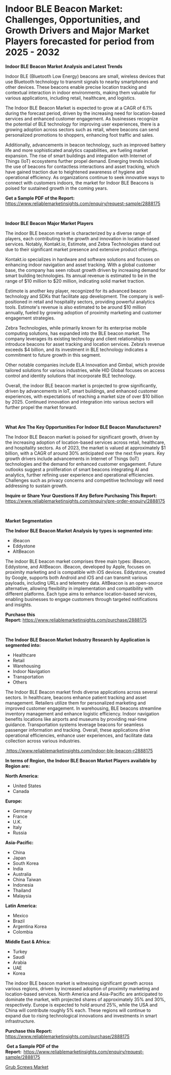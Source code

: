 <p><h1>Indoor BLE Beacon Market: Challenges, Opportunities, and Growth Drivers and Major Market Players forecasted for period from 2025 - 2032</h1></p><p><strong>Indoor BLE Beacon Market Analysis and Latest Trends</strong></p>
<p><p>Indoor BLE (Bluetooth Low Energy) beacons are small, wireless devices that use Bluetooth technology to transmit signals to nearby smartphones and other devices. These beacons enable precise location tracking and contextual interaction in indoor environments, making them valuable for various applications, including retail, healthcare, and logistics. </p><p>The Indoor BLE Beacon Market is expected to grow at a CAGR of 6.1% during the forecast period, driven by the increasing need for location-based services and enhanced customer engagement. As businesses recognize the potential of BLE technology for improving user experiences, there is a growing adoption across sectors such as retail, where beacons can send personalized promotions to shoppers, enhancing foot traffic and sales. </p><p>Additionally, advancements in beacon technology, such as improved battery life and more sophisticated analytics capabilities, are fueling market expansion. The rise of smart buildings and integration with Internet of Things (IoT) ecosystems further propel demand. Emerging trends include the use of beacons for contactless interactions and asset tracking, which have gained traction due to heightened awareness of hygiene and operational efficiency. As organizations continue to seek innovative ways to connect with customers indoors, the market for Indoor BLE Beacons is poised for sustained growth in the coming years.</p></p>
<p><strong>Get a Sample PDF of the Report:&nbsp;</strong> <a href="https://www.reliablemarketinsights.com/enquiry/request-sample/2888175?utm_campaign=2535&utm_medium=2&utm_source=Github&utm_content=ia&utm_term=14032025&utm_id=indoor-ble-beacon">https://www.reliablemarketinsights.com/enquiry/request-sample/2888175</a></p>
<p>&nbsp;</p>
<p><strong>Indoor BLE Beacon Major Market Players</strong></p>
<p><p>The indoor BLE beacon market is characterized by a diverse range of players, each contributing to the growth and innovation in location-based services. Notably, Kontakt.io, Estimote, and Zebra Technologies stand out due to their significant market presence and extensive product offerings.</p><p>Kontakt.io specializes in hardware and software solutions and focuses on enhancing indoor navigation and asset tracking. With a global customer base, the company has seen robust growth driven by increasing demand for smart building technologies. Its annual revenue is estimated to be in the range of $10 million to $20 million, indicating solid market traction.</p><p>Estimote is another key player, recognized for its advanced beacon technology and SDKs that facilitate app development. The company is well-positioned in retail and hospitality sectors, providing powerful analytics tools. Estimote's revenue is also estimated to be around $10 million annually, fueled by growing adoption of proximity marketing and customer engagement strategies.</p><p>Zebra Technologies, while primarily known for its enterprise mobile computing solutions, has expanded into the BLE beacon market. The company leverages its existing technology and client relationships to introduce beacons for asset tracking and location services. Zebra’s revenue exceeds $4 billion, and its investment in BLE technology indicates a commitment to future growth in this segment.</p><p>Other notable companies include ELA Innovation and Gimbal, which provide tailored solutions for various industries, while HID Global focuses on access control and identity solutions that incorporate BLE technology.</p><p>Overall, the indoor BLE beacon market is projected to grow significantly, driven by advancements in IoT, smart buildings, and enhanced customer experiences, with expectations of reaching a market size of over $10 billion by 2025. Continued innovation and integration into various sectors will further propel the market forward.</p></p>
<p>&nbsp;</p>
<p><strong>What Are The Key Opportunities For Indoor BLE Beacon Manufacturers?</strong></p>
<p><p>The Indoor BLE Beacon market is poised for significant growth, driven by the increasing adoption of location-based services across retail, healthcare, and hospitality sectors. As of 2023, the market is valued at approximately $1 billion, with a CAGR of around 30% anticipated over the next five years. Key growth drivers include advancements in Internet of Things (IoT) technologies and the demand for enhanced customer engagement. Future outlooks suggest a proliferation of smart beacons integrating AI and analytics, further refining user experience and operational efficiencies. Challenges such as privacy concerns and competitive technology will need addressing to sustain growth.</p></p>
<p><strong>Inquire or Share Your Questions If Any Before Purchasing This Report:</strong> <a href="https://www.reliablemarketinsights.com/enquiry/pre-order-enquiry/2888175?utm_campaign=2535&utm_medium=2&utm_source=Github&utm_content=ia&utm_term=14032025&utm_id=indoor-ble-beacon">https://www.reliablemarketinsights.com/enquiry/pre-order-enquiry/2888175</a></p>
<p>&nbsp;</p>
<p><strong>Market Segmentation</strong></p>
<p><strong>The Indoor BLE Beacon Market Analysis by types is segmented into:</strong></p>
<p><ul><li>iBeacon</li><li>Eddystone</li><li>AltBeacon</li></ul></p>
<p><p>The indoor BLE beacon market comprises three main types: iBeacon, Eddystone, and AltBeacon. iBeacon, developed by Apple, focuses on proximity marketing and is compatible with iOS devices. Eddystone, created by Google, supports both Android and iOS and can transmit various payloads, including URLs and telemetry data. AltBeacon is an open-source alternative, allowing flexibility in implementation and compatibility with different platforms. Each type aims to enhance location-based services, enabling businesses to engage customers through targeted notifications and insights.</p></p>
<p><strong>Purchase this Report:&nbsp;</strong><a href="https://www.reliablemarketinsights.com/purchase/2888175?utm_campaign=2535&utm_medium=2&utm_source=Github&utm_content=ia&utm_term=14032025&utm_id=indoor-ble-beacon">https://www.reliablemarketinsights.com/purchase/2888175</a></p>
<p>&nbsp;</p>
<p><strong>The Indoor BLE Beacon Market Industry Research by Application is segmented into:</strong></p>
<p><ul><li>Healthcare</li><li>Retail</li><li>Warehousing</li><li>Indoor Navigation</li><li>Transportation</li><li>Others</li></ul></p>
<p><p>The Indoor BLE Beacon market finds diverse applications across several sectors. In healthcare, beacons enhance patient tracking and asset management. Retailers utilize them for personalized marketing and improved customer engagement. In warehousing, BLE beacons streamline inventory management and enhance logistic efficiency. Indoor navigation benefits locations like airports and museums by providing real-time guidance. Transportation systems leverage beacons for seamless passenger information and tracking. Overall, these applications drive operational efficiencies, enhance user experiences, and facilitate data collection across various industries.</p></p>
<p><a href="https://www.reliablemarketinsights.com/indoor-ble-beacon-r2888175?utm_campaign=2535&utm_medium=2&utm_source=Github&utm_content=ia&utm_term=14032025&utm_id=indoor-ble-beacon">&nbsp;https://www.reliablemarketinsights.com/indoor-ble-beacon-r2888175</a></p>
<p><strong>In terms of Region, the Indoor BLE Beacon Market Players available by Region are:</strong></p>
<p>
    <p> <strong> North America: </strong>
        <ul>
            <li>United States</li>
            <li>Canada</li>
        </ul>
        </p> 
    <p> <strong> Europe: </strong>
        <ul>
            <li>Germany</li>
            <li>France</li>
            <li>U.K.</li>
            <li>Italy</li>
            <li>Russia</li>
        </ul>
        </p> 
    <p> <strong> Asia-Pacific: </strong>
        <ul>
            <li>China</li>
            <li>Japan</li>
            <li>South Korea</li>
            <li>India</li>
            <li>Australia</li>
            <li>China Taiwan</li>
            <li>Indonesia</li>
            <li>Thailand</li>
            <li>Malaysia</li>
        </ul>
        </p> 
    <p> <strong> Latin America: </strong>
        <ul>
            <li>Mexico</li>
            <li>Brazil</li>
            <li>Argentina Korea</li>
            <li>Colombia</li>
        </ul>
        </p> 
    <p> <strong> Middle East & Africa: </strong>
        <ul>
            <li>Turkey</li>
            <li>Saudi</li>
            <li>Arabia</li>
            <li>UAE</li>
            <li>Korea</li>
        </ul>
    </p>
    </p>
<p><p>The indoor BLE beacon market is witnessing significant growth across various regions, driven by increased adoption of proximity marketing and location-based services. North America and Asia-Pacific are anticipated to dominate the market, with projected shares of approximately 35% and 30%, respectively. Europe is expected to hold around 25%, while the USA and China will contribute roughly 5% each. These regions will continue to expand due to rising technological innovations and investments in smart infrastructure.</p></p>
<p><strong>Purchase this Report: </strong><a href="https://www.reliablemarketinsights.com/purchase/2888175?utm_campaign=2535&utm_medium=2&utm_source=Github&utm_content=ia&utm_term=14032025&utm_id=indoor-ble-beacon">https://www.reliablemarketinsights.com/purchase/2888175</a></p>
<p>&nbsp;<strong>Get a Sample PDF of the Report:&nbsp;&nbsp;</strong><a href="https://www.reliablemarketinsights.com/enquiry/request-sample/2888175?utm_campaign=2535&utm_medium=2&utm_source=Github&utm_content=ia&utm_term=14032025&utm_id=indoor-ble-beacon">https://www.reliablemarketinsights.com/enquiry/request-sample/2888175</a></p>
<p><strong></strong></p>
<p><p><a href="https://github.com/sherikacas30/Market-Research-Report-List-1/blob/main/grub-screws-market.md?utm_campaign=2535&utm_medium=2&utm_source=Github&utm_content=ia&utm_term=14032025&utm_id=indoor-ble-beacon">Grub Screws Market</a></p></p>